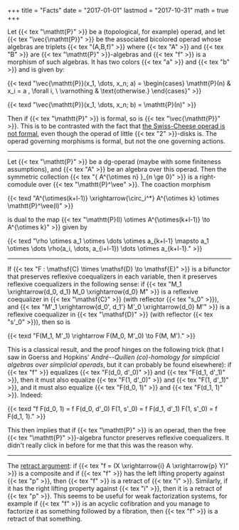 +++
title = "Facts"
date = "2017-01-01"
lastmod = "2017-10-31"
math = true
+++

Let {{< tex "\mathtt{P}" >}} be a (topological, for example) operad, and let {{< tex "\vec{\mathtt{P}}" >}} be the associated bicolored operad whose algebras are triplets {{< tex "(A,B,f)" >}} where {{< tex "A" >}} and {{< tex "B" >}} are {{< tex "\mathtt{P}" >}}-algebras and {{< tex "f" >}} is a morphism of such algebras. It has two colors {{< tex "a" >}} and {{< tex "b" >}} and is given by:

{{< texd "\vec{\mathtt{P}}(x_1, \dots, x_n; a) = \begin{cases} \mathtt{P}(n) & x_i = a \, \forall i, \\ \varnothing & \text{otherwise.} \end{cases}" >}}

{{< texd "\vec{\mathtt{P}}(x_1, \dots, x_n; b) = \mathtt{P}(n)" >}}

Then if {{< tex "\mathtt{P}" >}} is formal, so is {{< tex "\vec{\mathtt{P}}" >}}. This is to be contrasted with the fact that [the Swiss-Cheese operad is not formal](http://arxiv.org/abs/1404.2484), even though the operad of little {{< tex "2" >}}-disks is. The operad governing morphisms is formal, but not the one governing actions.

---

Let {{< tex "\mathtt{P}" >}} be a dg-operad (maybe with some finiteness assumptions), and {{< tex "A" >}} be an algebra over this operad. Then the symmetric collection {{< tex "\{ A^{\otimes n} \}_{n \ge 0}" >}} is a right-comodule over {{< tex "\mathtt{P}^\vee" >}}. The coaction morphism

{{< texd "A^{\otimes(k+l-1)} \xrightarrow{\circ_i^*} A^{\otimes k} \otimes \mathtt{P}^\vee(l)" >}}

is dual to the map {{< tex "\mathtt{P}(l) \otimes A^{\otimes(k+l-1)} \to A^{\otimes k}" >}} given by

{{< texd "\rho \otimes a_1 \otimes \dots \otimes a_{k+l-1} \mapsto a_1 \otimes \dots \rho(a_i, \dots, a_{i+l-1}) \dots \otimes a_{k+l-1}." >}}

---

If {{< tex "F : \mathsf{C} \times \mathsf{D} \to \mathsf{E}" >}} is a bifunctor that preserves reflexive coequalizers in each variable, then it preserves reflexive coequalizers in the following sense: if {{< tex "M_1 \xrightarrow{d_0, d_1} M_0 \xrightarrow{d_0} M" >}} is a reflexive coequalizer in {{< tex "\mathsf{C}" >}} (with reflector {{< tex "s_0" >}}), and {{< tex "M'_1 \xrightarrow{d_0', d_1'} M'_0 \xrightarrow{d_0} M'" >}} is a reflexive coequalizer in {{< tex "\mathsf{D}" >}} (with reflector {{< tex "s'_0" >}}), then so is

{{< texd "F(M_1, M'_1) \rightarrow F(M_0, M'_0) \to F(M, M')." >}}

This is a classical result, and the proof hinges on the following trick (that I saw in Goerss and Hopkins' *André--Quillen (co)-homology for simplicial algebras over simplicial operads*, but it can probably be found elsewhere): if {{< tex "f" >}} equalizes {{< tex "F(d_0, d'_0)" >}} and {{< tex "F(d_1, d'_1)" >}}, then it must also equalize {{< tex "F(1, d'_0)" >}} and {{< tex "F(1, d'_1)" >}}, and it must also equalize {{< tex "F(d_0, 1)" >}} and {{< tex "F(d_1, 1)" >}}. Indeed:

{{< texd "f F(d_0, 1) = f F(d_0, d'_0) F(1, s'_0) = f F(d_1, d'_1) F(1, s'_0) = f F(d_1, 1)." >}}

This then implies that if {{< tex "\mathtt{P}" >}} is an operad, then the free {{< tex "\mathtt{P}" >}}-algebra functor preserves reflexive coequalizers. It didn't really click in before for me that this was the reason why.

---

The [retract argument](https://ncatlab.org/nlab/show/retract+argument): if {{< tex "f = (X \xrightarrow{i} A \xrightarrow{p} Y)" >}} is a composite and if {{< tex "f" >}} has the left lifting property against {{< tex "p" >}}, then {{< tex "f" >}} is a retract of {{< tex "i" >}}. Similarly, if it has the right lifting property against {{< tex "i" >}}, then it is a retract of {{< tex "p" >}}. This seems to be useful for weak factorization systems, for example if {{< tex "f" >}} is an acyclic cofibration and you manage to factorize it as something followed by a fibration, then {{< tex "f" >}} is a retract of that something.

